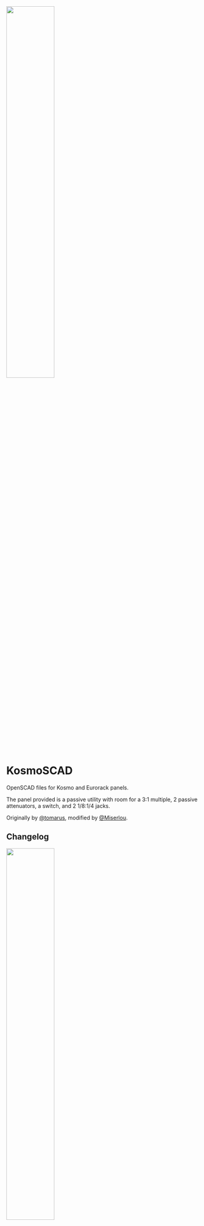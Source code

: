 <img src="https://i.imgur.com/8D8hyLR.png" width="50%">

# KosmoSCAD

OpenSCAD files for Kosmo and Eurorack panels.

The panel provided is a passive utility with room for a 3:1 multiple, 2 passive attenuators, a switch, and 2 1/8:1/4 jacks.

Originally by [@tomarus](https://github.com/tomarus/prototype), modified by [@Miserlou](https://github.com/Miserlou/KosmoSCAD).

## Changelog

<img src="https://i.imgur.com/jocBjkV.png" width="50%">

### 0.2.0
* Emboss chamfered front panel text
* Add rails for support
* Add PCB holders

### 0.1.0
* Basic Project
